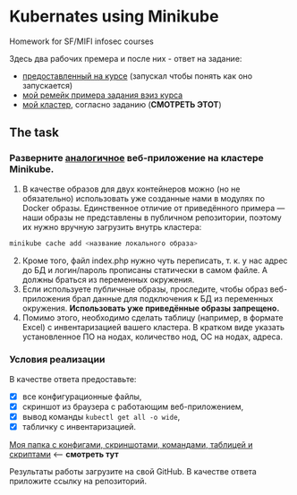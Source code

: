 # Kubernates using Minikube

Homework for SF/MIFI infosec courses

Здесь два рабочих премера и после них - ответ на задание:

- [предоставленный на курсе](./sf_example) (запускал чтобы понять как оно запускается)
- [мой ремейк примера задания вэиз курса](https://github.com/XelorR/sf_infosec_cloud-kubenretes-bare-minimum)
- [мой кластер](./my), согласно заданию (**СМОТРЕТЬ ЭТОТ**)

## The task

### Разверните [аналогичное](sf_example) веб-приложение на кластере Minikube.

1. В качестве образов для двух контейнеров можно (но не обязательно) использовать уже созданные нами в модулях по Docker образы. Единственное отличие от приведённого примера — наши образы не представлены в публичном репозитории, поэтому их нужно вручную загрузить внутрь кластера:

```bash
minikube cache add <название локального образа>
```

2. Кроме того, файл index.php нужно чуть переписать, т. к. у нас адрес до БД и логин/пароль прописаны статически в самом файле. А должны браться из переменных окружения.
3. Если используете публичные образы, проследите, чтобы образ веб-приложения брал данные для подключения к БД из переменных окружения. **Использовать уже приведённые образы запрещено.**
4. Помимо этого, необходимо сделать таблицу (например, в формате Excel) с инвентаризацией вашего кластера. В кратком виде указать установленное ПО на нодах, количество нод, ОС на нодах, адреса.

### Условия реализации

В качестве ответа предоставьте:

- [x] все конфигурационные файлы,
- [x] скриншот из браузера с работающим веб-приложением,
- [x] вывод команды `kubectl get all -o wide`,
- [x] табличку с инвентаризацией.

[Моя папка с конфигами, скриншотами, командами, таблицей и скриптами](./my) <-- **смотреть тут**

Результаты работы загрузите на свой GitHub. В качестве ответа приложите ссылку на репозиторий.

